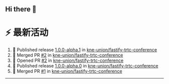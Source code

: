 ## Hi there 👋

<!--

**Here are some ideas to get you started:**

🙋‍♀️ A short introduction - what is your organization all about?
🌈 Contribution guidelines - how can the community get involved?
👩‍💻 Useful resources - where can the community find your docs? Is there anything else the community should know?
🍿 Fun facts - what does your team eat for breakfast?
🧙 Remember, you can do mighty things with the power of [Markdown](https://docs.github.com/github/writing-on-github/getting-started-with-writing-and-formatting-on-github/basic-writing-and-formatting-syntax)
-->


# ⚡ 最新活动

<!--START_SECTION:activity-->
1. 🚀 Published release [1.0.0-alpha.1](https://github.com/kne-union/fastify-trtc-conference/releases/tag/1.0.0-alpha.1) in [kne-union/fastify-trtc-conference](https://github.com/kne-union/fastify-trtc-conference)
2. 🎉 Merged PR [#2](https://github.com/kne-union/fastify-trtc-conference/pull/2) in [kne-union/fastify-trtc-conference](https://github.com/kne-union/fastify-trtc-conference)
3. 💪 Opened PR [#2](https://github.com/kne-union/fastify-trtc-conference/pull/2) in [kne-union/fastify-trtc-conference](https://github.com/kne-union/fastify-trtc-conference)
4. 🚀 Published release [1.0.0-alpha.0](https://github.com/kne-union/fastify-trtc-conference/releases/tag/1.0.0-alpha.0) in [kne-union/fastify-trtc-conference](https://github.com/kne-union/fastify-trtc-conference)
5. 🎉 Merged PR [#1](https://github.com/kne-union/fastify-trtc-conference/pull/1) in [kne-union/fastify-trtc-conference](https://github.com/kne-union/fastify-trtc-conference)
<!--END_SECTION:activity-->

---
